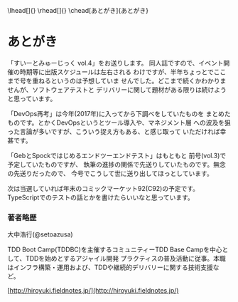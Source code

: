 \lhead[]{}
\rhead[]{}
\chead[あとがき]{あとがき}

# あとがき

「すいーとみゅーじっく vol.4」をお送りします。
同人誌ですので、イベント開催の時期等に出版スケジュールは左右される
わけですが、半年ちょっとでここまで号を重ねるというのは予想していま
せんでした。どこまで続くかわかりませんが、ソフトウェアテストと
デリバリーに関して題材がある限りは続けようと思っています。

「DevOps再考」は今年(2017年)に入ってから下調べをしていたものを
まとめたものです。とかくDevOpsというとツール導入や、マネジメント層
への波及を狙った言論が多いですが、こういう捉え方もある、と感じ取って
いただければ幸甚です。

「GebとSpockではじめるエンドツーエンドテスト」はもともと
前号(vol.3)で予定していたものですが、
執筆の進捗の関係で先送りしていたものです。無念の先送りだったので、
今号でこうして世に送り出してほっとしています。

次は当選していれば年末のコミックマーケット92(C92)の予定です。
TypeScriptでのテストの話とかを書けたらいいなと思っています。

### 著者略歴

大中浩行(\@setoazusa)

TDD Boot Camp(TDDBC)を主催するコミュニティーTDD Base Campを中心として、TDDを始めとするアジャイル開発
プラクティスの普及活動に従事。本職はインフラ構築・運用および、TDDや継続的デリバリーに関する技術支援など。

[http://hiroyuki.fieldnotes.jp/](http://hiroyuki.fieldnotes.jp/)

